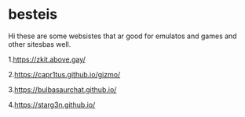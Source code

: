 # besteis

Hi these are some websistes that ar good for emulatos and games and other sitesbas well.

1.https://zkit.above.gay/

2.https://capr1tus.github.io/gizmo/

3.https://bulbasaurchat.github.io/

4.https://starg3n.github.io/
